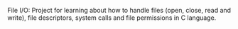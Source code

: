 File I/O:
Project for learning about how to handle files (open, close, read and write), file descriptors, system calls and file permissions in C language.
